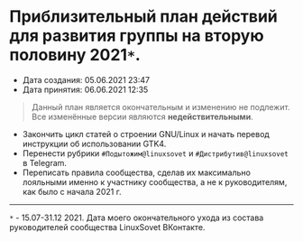 # Приблизительный план действий для развития группы на вторую половину 2021`*`.

* Дата создания: 05.06.2021 23:47
* Дата принятия: 06.06.2021 12:35

> Данный план является окончательным и изменению не подлежит. Все изменённые версии являются **недействительными**.

* Закончить цикл статей о строении GNU/Linux и начать перевод инструкции об использовании GTK4.
* Перенести рубрики `#Подытожим@linuxsovet` и `#Дистрибутив@linuxsovet` в Telegram.
* Переписать правила сообщества, сделав их максимально лояльными именно к участнику сообщества, а не к руководителям, как было с начала 2021 г.


***
`*` - 15.07-31.12 2021. Дата моего окончательного ухода из состава руководителей сообщества LinuxSovet ВКонтакте.
